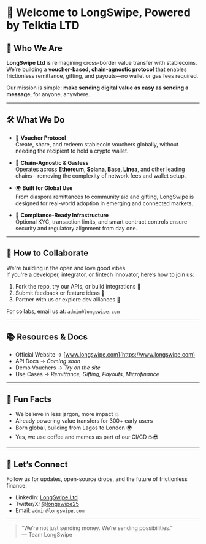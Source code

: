 # 👋 Welcome to LongSwipe, Powered by Telktia LTD

## 🚀 Who We Are

**LongSwipe Ltd** is reimagining cross-border value transfer with stablecoins.  
We’re building a **voucher-based, chain-agnostic protocol** that enables frictionless remittance, gifting, and payouts—no wallet or gas fees required.

Our mission is simple: **make sending digital value as easy as sending a message**, for anyone, anywhere.

---

## 🛠️ What We Do

- 💸 **Voucher Protocol**  
  Create, share, and redeem stablecoin vouchers globally, without needing the recipient to hold a crypto wallet.

- 🔗 **Chain-Agnostic & Gasless**  
  Operates across **Ethereum, Solana, Base, Linea**, and other leading chains—removing the complexity of network fees and wallet setup.

- 🌍 **Built for Global Use**  
  From diaspora remittances to community aid and gifting, LongSwipe is designed for real-world adoption in emerging and connected markets.

- 🔐 **Compliance-Ready Infrastructure**  
  Optional KYC, transaction limits, and smart contract controls ensure security and regulatory alignment from day one.

---

## 🌈 How to Collaborate

We're building in the open and love good vibes.  
If you're a developer, integrator, or fintech innovator, here’s how to join us:

1. Fork the repo, try our APIs, or build integrations 🔧  
2. Submit feedback or feature ideas 💬  
3. Partner with us or explore dev alliances 🤝

For collabs, email us at: `admin@longswipe.com`

---

## 📚 Resources & Docs

- Official Website → [www.longswipe.com](https://www.longswipe.com)  
- API Docs → _Coming soon_  
- Demo Vouchers → _Try on the site_  
- Use Cases → _Remittance, Gifting, Payouts, Microfinance_

---

## 🎉 Fun Facts

- We believe in less jargon, more impact 💥  
- Already powering value transfers for 300+ early users  
- Born global, building from Lagos to London 🌍  
- Yes, we use coffee and memes as part of our CI/CD ☕😎

---

## 💬 Let’s Connect

Follow us for updates, open-source drops, and the future of frictionless finance:

- LinkedIn: [LongSwipe Ltd](https://www.linkedin.com/company/longswipe)  
- Twitter/X: [@longswipe25](https://twitter.com/longswipe25)  
- Email: `admin@longswipe.com`

---

> “We’re not just sending money. We’re sending possibilities.”  
> — Team LongSwipe
